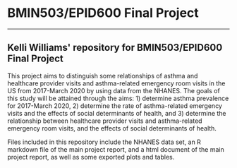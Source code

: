 # BMIN503/EPID600 Final Project
---
Kelli Williams' repository for BMIN503/EPID600 Final Project
---
This project aims to distinguish some relationships of asthma and healthcare provider visits and asthma-related emergency room visits in the US from 2017-March 2020 by using data from the NHANES. The goals of this study will be attained through the aims: 1) determine asthma prevalence for 2017-March 2020, 2) determine the rate of asthma-related emergency visits and the effects of social determinants of health, and 3) determine the relationship between healthcare provider visits and asthma-related emergency room visits, and the effects of social determinants of health.

Files included in this repository include the NHANES data set, an R markdown file of the main project report, and a html document of the main project report, as well as some exported plots and tables.